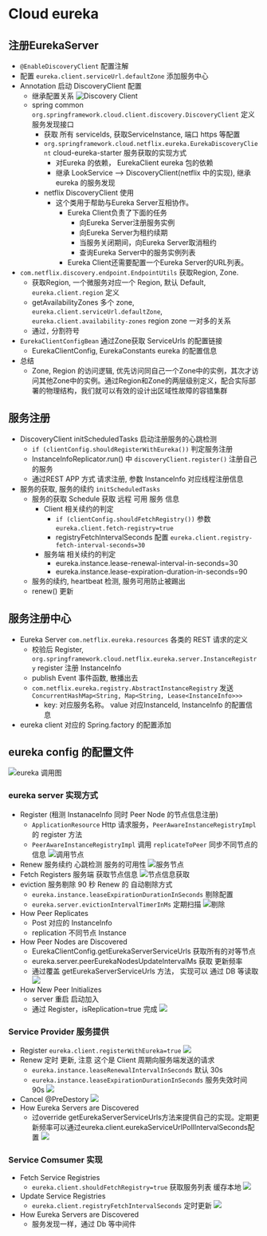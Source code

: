 # Cloud eureka

## 注册EurekaServer

- ```@EnableDiscoveryClient``` 配置注解
- 配置 ```eureka.client.serviceUrl.defaultZone``` 添加服务中心
- Annotation 启动 DiscoveryClient 配置
  - 继承配置关系
  ![Discovery Client](http://blog.didispace.com/assets/eureka-code-1.png)
  - spring common ```org.springframework.cloud.client.discovery.DiscoveryClient``` 定义服务发现接口
    - 获取 所有 serviceIds, 获取ServiceInstance, 端口 https 等配置
    - ```org.springframework.cloud.netflix.eureka.EurekaDiscoveryClient``` cloud-eureka-starter 服务获取的实现方式
      - 对Eureka 的依赖， EurekaClient eureka 包的依赖
      - 继承 LookService --> DiscoveryClient(netflix 中的实现), 继承eureka 的服务发现
    - netflix DiscoveryClient 使用
      - 这个类用于帮助与Eureka Server互相协作。
        - Eureka Client负责了下面的任务
          - 向Eureka Server注册服务实例
          - 向Eureka Server为租约续期
          - 当服务关闭期间，向Eureka Server取消租约
          - 查询Eureka Server中的服务实例列表
        - Eureka Client还需要配置一个Eureka Server的URL列表。
- ```com.netflix.discovery.endpoint.EndpointUtils``` 获取Region, Zone.
  - 获取Region, 一个微服务对应一个 Region, 默认 Default, ```eureka.client.region``` 定义
  - getAvailabilityZones 多个 zone, ```eureka.client.serviceUrl.defaultZone```, ```eureka.client.availability-zones``` region zone 一对多的关系
  - 通过```,``` 分割符号
- ```EurekaClientConfigBean``` 通过Zone获取 ServiceUrls 的配置链接
  - EurekaClientConfig, EurekaConstants eureka 的配置信息
- 总结
  - Zone, Region 的访问逻辑, 优先访问同自己一个Zone中的实例，其次才访问其他Zone中的实例。通过Region和Zone的两层级别定义，配合实际部署的物理结构，我们就可以有效的设计出区域性故障的容错集群

## 服务注册

- DiscoveryClient initScheduledTasks 启动注册服务的心跳检测
  - ```if (clientConfig.shouldRegisterWithEureka())``` 判定服务注册
  - InstanceInfoReplicator.run() 中 ```discoveryClient.register()``` 注册自己的服务
  - 通过REST APP 方式 请求注册, 参数 InstanceInfo 对应线程注册信息
- 服务的获取, 服务的续约 ```initScheduledTasks```
  - 服务的获取 Schedule 获取 远程 可用 服务 信息
    - Client 相关续约的判定
      - ```if (clientConfig.shouldFetchRegistry())``` 参数 ```eureka.client.fetch-registry=true```
      - registryFetchIntervalSeconds 配置 ```eureka.client.registry-fetch-interval-seconds=30```
    - 服务端 相关续约的判定
      - eureka.instance.lease-renewal-interval-in-seconds=30
      - eureka.instance.lease-expiration-duration-in-seconds=90
  - 服务的续约, heartbeat 检测, 服务可用防止被踢出
  - renew() 更新

## 服务注册中心

- Eureka Server ```com.netflix.eureka.resources``` 各类的 REST 请求的定义
  - 校验后 Register, ```org.springframework.cloud.netflix.eureka.server.InstanceRegistry``` register 注册 InstanceInfo
  - publish Event 事件函数, 散播出去
  - ```com.netflix.eureka.registry.AbstractInstanceRegistry``` 发送 ```ConcurrentHashMap<String, Map<String, Lease<InstanceInfo>>>```
    - key: 对应服务名称。 value 对应InstanceId, InstanceInfo 的配置信息
- eureka client 对应的 Spring.factory 的配置添加

## eureka config 的配置文件
![eureka 调用图](http://nobodyiam.com/images/2016-06-25/architecture-detail.png)

### eureka server 实现方式

- Register (租测 InstanaceInfo 同时 Peer Node 的节点信息注册)
  - ```ApplicationResource``` Http 请求服务，```PeerAwareInstanceRegistryImpl``` 的 register 方法
  - ```PeerAwareInstanceRegistryImpl``` 调用 ```replicateToPeer``` 同步不同节点的 信息
  ![调用节点](http://nobodyiam.com/images/2016-06-25/eureka-server-register.png) 
- Renew 服务续约 心跳检测 服务的可用性
![服务节点](http://nobodyiam.com/images/2016-06-25/eureka-server-renew.png)
- Fetch Registers 服务端 获取节点信息
![节点信息获取](http://nobodyiam.com/images/2016-06-25/eureka-server-fetch.png)
- eviction 服务剔除 90 秒 Renew 的 自动剔除方式
  - ```eureka.instance.leaseExpirationDurationInSeconds``` 剔除配置
  - ```eureka.server.evictionIntervalTimerInMs``` 定期扫描
  ![剔除](http://nobodyiam.com/images/2016-06-25/eureka-server-evict.png)
- How Peer Replicates
  - Post 对应的 InstanceInfo
  - replication 不同节点 Instance
- How Peer Nodes are Discovered
  - EurekaClientConfig.getEurekaServerServiceUrls 获取所有的对等节点
  - eureka.server.peerEurekaNodesUpdateIntervalMs 获取 更新频率
  - 通过覆盖 getEurekaServerServiceUrls 方法， 实现可以 通过 DB 等读取
  ![](http://nobodyiam.com/images/2016-06-25/eureka-server-peer-discovery.png)
- How New Peer Initializes
  - server 重启 启动加入
  - 通过 Register，isReplication=true 完成
  ![](http://nobodyiam.com/images/2016-06-25/eureka-server-peer-init.png)

### Service Provider 服务提供

- Register ```eureka.client.registerWithEureka=true```
  ![](http://nobodyiam.com/images/2016-06-25/service-provider-register.png)
- Renew 定时 更新, 注意 这个是 Client 周期向服务端发送的请求
  - ```eureka.instance.leaseRenewalIntervalInSeconds``` 默认 30s
  - ```eureka.instance.leaseExpirationDurationInSeconds``` 服务失效时间 90s
  ![](http://nobodyiam.com/images/2016-06-25/service-provider-renew.png)
- Cancel @PreDestory 
![](http://nobodyiam.com/images/2016-06-25/service-provider-cancel.png)
- How Eureka Servers are Discovered
  - 过override getEurekaServerServiceUrls方法来提供自己的实现。定期更新频率可以通过eureka.client.eurekaServiceUrlPollIntervalSeconds配置
  ![](http://nobodyiam.com/images/2016-06-25/client-discover-eureka-server.png)

### Service Comsumer 实现

- Fetch Service Registries
  - ```eureka.client.shouldFetchRegistry=true``` 获取服务列表 缓存本地
  ![](http://nobodyiam.com/images/2016-06-25/service-consumer-fetch-registries.png)
- Update Service Registries
  - ```eureka.client.registryFetchIntervalSeconds``` 定时更新 
  ![](http://nobodyiam.com/images/2016-06-25/service-consumer-update-registries.png)
- How Eureka Servers are Discovered
  - 服务发现一样，通过 Db 等中间件




